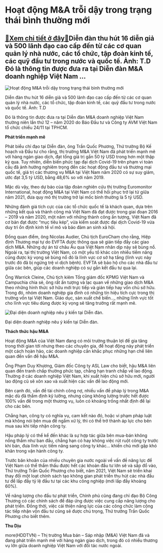 Hoạt động M&A trỗi dậy trong trạng thái bình thường mới
=======================================================

[:gift:Xem chi tiết ở đây:gift:](https://hddtvn.com/hoat-dong-ma-troi-day-trong-trang-thai-binh-thuong-moi/)Diễn đàn thu hút 16 diễn giả và 500 lãnh đạo cao cấp đến từ các cơ quan quản lý nhà nước, các tổ chức, tập đoàn kinh tế, các quỹ đầu tư trong nước và quốc tế. Ảnh: T.D Đó là thông tin được đưa ra tại Diễn đàn M&A doanh nghiệp Việt Nam …
--------------------------------------------------------------------------------------------------------------------------------------------------------------------------------------------------------------------------------------------





![Hoạt động M&A trỗi dậy trong trạng thái bình thường mới](https://hddtvn.com/wp-content/uploads/2021/01/0106_IMG-1415.jpg "Hoạt động M&A trỗi dậy trong trạng thái bình thường mới")


Diễn đàn thu hút 16 diễn giả và 500 lãnh đạo cao cấp đến từ các cơ quan quản lý nhà nước, các tổ chức, tập đoàn kinh tế, các quỹ đầu tư trong nước và quốc tế. Ảnh: T.D



Đó là thông tin được đưa ra tại Diễn đàn M&A doanh nghiệp Việt Nam thường niên lần thứ 12 – năm 2020 do Báo Đầu tư và Công ty AVM Việt Nam tổ chức chiều 24/11 tại TPHCM.


**Phát triển mạnh mẽ**


Phát biểu chỉ đạo tại Diễn đàn, ông Trần Quốc Phương, Thứ trưởng Bộ Kế hoạch và Đầu tư cho rằng, thị trường M&A Việt Nam đã phát triển mạnh mẽ với hàng ngàn giao dịch, đạt tổng giá trị gần 50 tỷ USD trong hơn một thập kỷ qua. Tuy nhiên, diễn biến phức tạp đại dịch Covid-19 trên phạm vi toàn cầu đã ảnh hưởng nghiêm trọng đến các hoạt động đầu tư và thương mại quốc tế, giá trị các thương vụ M&A tại Việt Nam năm 2020 có sự suy giảm, ước đạt 3,5 tỷ USD, bằng 48,6% so với năm 2019.


Mặc dù vậy, theo dự báo của tập đoàn nghiên cứu thị trường Euromonitor International, hoạt động M&A tại Việt Nam có thể hồi phục trở lại từ giữa năm 2021, đưa quy mô thị trường trở lại mốc bình thường là 5 tỷ USD.


Những đánh giá tích cực của các tổ chức quốc tế là khách quan, dựa trên những kết quả và thành công mà Việt Nam đã đạt được trong giai đoạn 2016 – 2019 và năm 2020, một năm với những thành công ấn tượng, Việt Nam đã cơ bản đạt được “mục tiêu kép”, vừa kiểm soát được đại dịch Covid-19 vừa duy trì ổn định kinh tế vĩ mô và bảo đảm an sinh xã hội.


Đồng quan điểm, ông Nicolas Audier, Chủ tịch EuroCham cho rằng, Hiệp định Thương mại tự do EVFTA được thông qua sẽ gián tiếp đẩy các giao dịch M&A. Những dự án từ châu Âu qua Việt Nam nhân dịp này sẽ bùng nổ. Ngoài ra, tại thị trường Việt Nam, có một yếu tố khác còn nhiều tiềm năng cũng được kỳ vọng sẽ bùng nổ đó là lĩnh vực cơ sở hạ tầng (lĩnh vực này trước đó đã bị ngừng trệ vì dịch bệnh). EVFTA sẽ bảo hộ cho các nhà đầu tư giữa các bên, giúp các doanh nghiệp có sự gắn kết đầu tư qua lại.


Ông Warrick Cleine, Chủ tịch kiêm Tổng giám đốc KPMG Việt Nam và Campuchia chia sẻ, ông rất ấn tượng và lạc quan về những giao dịch M&A theo những hình thức sở hữu mới trực tiếp và gián tiếp hay vốn chủ sở hữu. Trong đó, nhóm doanh nghiệp gia đình có những tín hiệu tích cực trong thị trường vốn tại Việt Nam. Giáo dục, sản xuất chế biến…, những lĩnh vực tốt cho lĩnh vực tiêu dùng được kỳ vọng sẽ tăng trưởng rất mạnh mẽ.





![Đại diện doanh nghiệp nêu ý kiến tại Diễn đàn. ](https://hddtvn.com/wp-content/uploads/2021/01/0115_IMG-1420.jpg "Đại diện doanh nghiệp nêu ý kiến tại Diễn đàn. ")


Đại diện doanh nghiệp nêu ý kiến tại Diễn đàn.



**Thách thức hậu M&A**


Hoạt động M&A của Việt Nam đang có môi trường thuận lợi để gia tăng trong thời gian tới nhưng theo các chuyên gia, để hoạt động này phát triển một cách hoàn hảo, các doanh nghiệp cần khắc phục những hạn chế liên quan đến vấn đề hậu M&A.


Ông Phạm Duy Khương, Giám đốc Công ty ASL Law cho biết, hậu M&A liên quan đến tranh chấp thường phức tạp, chẳng hạn tranh chấp về lao động. Thường ở các doanh nghiệp Việt Nam, khi xuất hiện chủ sở hữu mới, người lao động cũ sẽ xôn xao và xuất hiện các vấn đề lao động mới.


Bên cạnh đó, vấn đề tài chính công nợ, nhiều vấn đề pháp lý trong M&A mặc dù đã thẩm định kỹ lưỡng, nhưng cũng không lường trước hết được 100% vấn đề trong một thương vụ, luôn có khoảng trống nhất định để lại cho các bên.


Chẳng hạn, công ty có nghĩa vụ, cam kết nào đó, hoặc vi phạm pháp luật mà không nói bên mua để ngầm xử lý, thì có thể trở thành áp lực cho bên mua sau khi tiếp nhận công ty.


Hậu pháp lý có thể kể đến khác là sự hợp tác giữa bên mua-bán không nồng thắm như ban đầu, chẳng hạn có hay không việc rút ruột công ty trước khi bán, đưa lĩnh vực tiềm năng sang công ty khác… khiến chủ mới gặp khó khăn trong vận hành công ty.


Trước băn khoăn của nhiều chuyên gia nước ngoài về vấn đề năng lực để Việt Nam có thể thẩm thấu được hết các khoản đầu tư lớn sẽ và sắp đổ vào, Thứ trưởng Trần Quốc Phương cho biết, năm 2021, Việt Nam sẽ triển khai thay đổi một loạt chính sách tạo không gian phát triển thu hút các nhà đầu tư để lấp đầy tỷ lệ đầu tư tại các khu công nghiệp (mới lấp đầy khoảng 60%).


Về năng lượng cho đầu tư phát triển, Chính phủ cũng đang chỉ đạo Bộ Công Thương có các chính sách để đáp ứng được việc cung cấp năng lượng cho phát triển. Đồng thời, việc cải thiện năng lực của các công chức làm công tác tiếp nhận vốn đầu tư cũng sẽ được chú trọng, Thứ trưởng Trần Quốc Phương cho biết thêm.




**Thu Dịu**



more(HDDTVN) – Thị trường Mua bán – Sáp nhập (M&A) Việt Nam đã và đang phát triển mạnh mẽ với hàng ngàn giao dịch, trong đó có nhiều thương vụ lớn giữa doanh nghiệp Việt Nam với đối tác nước ngoài.

